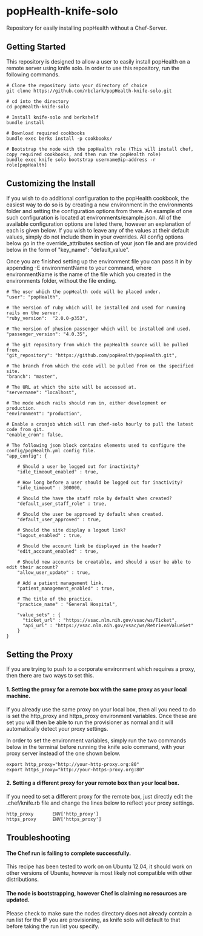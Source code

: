 popHealth-knife-solo
====================

Repository for easily installing popHealth without a Chef-Server.

Getting Started
-----

This repository is designed to allow a user to easily install popHealth on a remote server using knife solo. In order to use this repository, run the following commands.

    # Clone the repository into your directory of choice
    git clone https://github.com/rbclark/popHealth-knife-solo.git
    
    # cd into the directory
    cd popHealth-knife-solo

    # Install knife-solo and berkshelf
    bundle install

    # Download required cookbooks
    bundle exec berks install -p cookbooks/

    # Bootstrap the node with the popHealth role (This will install chef, copy required cookbooks, and then run the popHealth role)
    bundle exec knife solo bootstrap username@ip-address -r role[popHealth]

Customizing the Install
-----

If you wish to do additional configuration to the popHealth cookbook, the easiest way to do so is by creating a new environment in the environments folder and setting the configuration options from there. An example of one such configuration is located at environments/example.json. All of the available configuration options are listed there, however an explanation of each is given below. If you wish to leave any of the values at their default values, simply do not include them in your overrides. All config options below go in the override_attributes section of your json file and are provided below in the form of "key_name": "default_value".

Once you are finished setting up the environment file you can pass it in by appending -E environmentName to your command, where environmentName is the name of the file which you created in the environments folder, without the file ending.

    # The user which the popHealth code will be placed under.
    "user": "popHealth",

    # The version of ruby which will be installed and used for running rails on the server.
    "ruby_version":  "2.0.0-p353",

    # The version of phusion passenger which will be installed and used.
    "passenger_version": "4.0.35",

    # The git repository from which the popHealth source will be pulled from.
    "git_repository": "https://github.com/popHealth/popHealth.git",

    # The branch from which the code will be pulled from on the specified site.
    "branch": "master",

    # The URL at which the site will be accessed at.
    "servername": "localhost",

    # The mode which rails should run in, either development or production.
    "environment": "production",

    # Enable a cronjob which will run chef-solo hourly to pull the latest code from git.
    "enable_cron": false,

    # The following json block contains elements used to configure the config/popHealth.yml config file.
    "app_config": {
        
        # Should a user be logged out for inactivity?
        "idle_timeout_enabled" : true,
        
        # How long before a user should be logged out for inactivity?
        "idle_timeout" : 300000,

        # Should the have the staff role by default when created?
        "default_user_staff_role" : true,

        # Should the user be approved by default when created.
        "default_user_approved" : true,

        # Should the site display a logout link?
        "logout_enabled" : true,

        # Should the account link be displayed in the header?
        "edit_account_enabled" : true,
        
        # Should new accounts be creatable, and should a user be able to edit their account?
        "allow_user_update" : true,

        # Add a patient management link.
        "patient_management_enabled" : true,

        # The title of the practice.
        "practice_name" : "General Hospital",
        
        "value_sets" : {
          "ticket_url" : "https://vsac.nlm.nih.gov/vsac/ws/Ticket",
          "api_url" : "https://vsac.nlm.nih.gov/vsac/ws/RetrieveValueSet"
        }
    }

Setting the Proxy
-----

If you are trying to push to a corporate environment which requires a proxy, then there are two ways to set this.

#### 1. Setting the proxy for a remote box with the same proxy as your local machine.

If you already use the same proxy on your local box, then all you need to do is set the http_proxy and https_proxy environment variables. Once these are set you will then be able to run the provisioner as normal and it will automatically detect your proxy settings. 

In order to set the environment variables, simply run the two commands below in the terminal before running the knife solo command, with your proxy server instead of the one shown below.

    export http_proxy="http://your-http-proxy.org:80"
    export https_proxy="http://your-https-proxy.org:80"

#### 2. Setting a different proxy for your remote box than your local box.

If you need to set a different proxy for the remote box, just directly edit the .chef/knife.rb file and change the lines below to reflect your proxy settings.

    http_proxy       ENV['http_proxy']
    https_proxy      ENV['https_proxy']

Troubleshooting
-----

#### The Chef run is failing to complete successfully.

This recipe has been tested to work on on Ubuntu 12.04, it should work on other versions of Ubuntu, however is most likely not compatible with other distributions.

#### The node is bootstrapping, however Chef is claiming no resources are updated.

Please check to make sure the nodes directory does not already contain a run list for the IP you are provisioning, as knife solo will default to that before taking the run list you specify.

